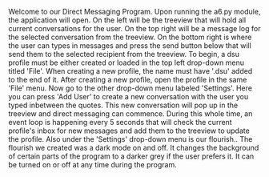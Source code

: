 Welcome to our Direct Messaging Program. Upon running the a6.py module, the application will open. On the left will be the treeview that will hold all current conversations for the user. On the top right will be a message log for the selected conversation from the treeview. On the bottom right is where the user can types in messages and press the send button below that will send them to the selected recipient from the treeview. To begin, a dsu profile must be either created or loaded in the top left drop-down menu titled 'File'. When creating a new profile, the name must have '.dsu' added to the end of it. After creating a new profile, open the profile in the same 'File' menu. Now go to the other drop-down menu labeled 'Settings'. Here you can press 'Add User' to create a new conversation with the user you typed inbetween the quotes. This new conversation will pop up in the treeview and direct messaging can commence. During this whole time, an event loop is happening every 5 seconds that will check the current profile's inbox for new messages and add them to the treeview to update the profile. Also under the 'Settings' drop-down menu is our flourish.. The flourish we created was a dark mode on and off. It changes the background of certain parts of the program to a darker grey if the user prefers it. It can be turned on or off at any time during the program.

